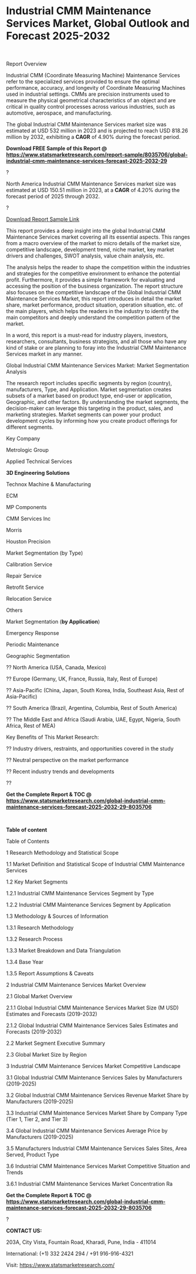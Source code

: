 <h1>Industrial CMM Maintenance Services Market, Global Outlook and Forecast 2025-2032</h1><br/><p>Report Overview</p>
 
 
 
 <p>Industrial CMM (Coordinate Measuring Machine) Maintenance Services refer to the specialized services provided to ensure the optimal performance, accuracy, and longevity of Coordinate Measuring Machines used in industrial settings. CMMs are precision instruments used to measure the physical geometrical characteristics of an object and are critical in quality control processes across various industries, such as automotive, aerospace, and manufacturing.</p>
 
 
 
 <p>The global Industrial CMM Maintenance Services market size was estimated at USD 532 million in 2023 and is projected to reach USD 818.26 million by 2032, exhibiting a <strong>CAGR</strong> of 4.90% during the forecast period.</p>
 
 
 
 <div><b>Download FREE Sample of this Report @ <a href="https://www.statsmarketresearch.com/download-free-sample/8035706/global-industrial-cmm-maintenance-services-forecast-2025-2032-29">https://www.statsmarketresearch.com/report-sample/8035706/global-industrial-cmm-maintenance-services-forecast-2025-2032-29</a></b></div>
 
 
 
 <p>? </p>
 
 
 
 <p>North America Industrial CMM Maintenance Services market size was estimated at USD 150.51 million in 2023, at a <strong>CAGR</strong> of 4.20% during the forecast period of 2025 through 2032.</p>
 
 
 
 <p>? </p>
 
 
 
 <p><a href="https://www.statsmarketresearch.com/download-free-sample/8035706/global-industrial-cmm-maintenance-services-forecast-2025-2032-29">Download Report Sample Link</a></p>
 
 
 
 <p>This report provides a deep insight into the global Industrial CMM Maintenance Services market covering all its essential aspects. This ranges from a macro overview of the market to micro details of the market size, competitive landscape, development trend, niche market, key market drivers and challenges, SWOT analysis, value chain analysis, etc.</p>
 
 
 
 <p>The analysis helps the reader to shape the competition within the industries and strategies for the competitive environment to enhance the potential profit. Furthermore, it provides a simple framework for evaluating and accessing the position of the business organization. The report structure also focuses on the competitive landscape of the Global Industrial CMM Maintenance Services Market, this report introduces in detail the market share, market performance, product situation, operation situation, etc. of the main players, which helps the readers in the industry to identify the main competitors and deeply understand the competition pattern of the market.</p>
 
 
 
 <p>In a word, this report is a must-read for industry players, investors, researchers, consultants, business strategists, and all those who have any kind of stake or are planning to foray into the Industrial CMM Maintenance Services market in any manner.</p>
 
 
 
 <p>Global Industrial CMM Maintenance Services Market: Market Segmentation Analysis</p>
 
 
 
 <p>The research report includes specific segments by region (country), manufacturers, Type, and Application. Market segmentation creates subsets of a market based on product type, end-user or application, Geographic, and other factors. By understanding the market segments, the decision-maker can leverage this targeting in the product, sales, and marketing strategies. Market segments can power your product development cycles by informing how you create product offerings for different segments.</p>
 
 
 
 <p>Key Company</p>
 
 
 
 <p>Metrologic Group</p>
 
 
 
 <p>Applied Technical Services</p>
 
 
 
 <p><strong>3D Engineering Solutions</strong></p>
 
 
 
 <p>Technox Machine & Manufacturing</p>
 
 
 
 <p>ECM</p>
 
 
 
 <p>MP Components</p>
 
 
 
 <p>CMM Services Inc</p>
 
 
 
 <p>Morris</p>
 
 
 
 <p>Houston Precision</p>
 
 
 
 <p>Market Segmentation (by Type)</p>
 
 
 
 <p>Calibration Service</p>
 
 
 
 <p>Repair Service</p>
 
 
 
 <p>Retrofit Service</p>
 
 
 
 <p>Relocation Service</p>
 
 
 
 <p>Others</p>
 
 
 
 <p>Market Segmentation (<strong>by Application</strong>)</p>
 
 
 
 <p>Emergency Response</p>
 
 
 
 <p>Periodic Maintenance</p>
 
 
 
 <p>Geographic Segmentation</p>
 
 
 
 <p>?? North America (USA, Canada, Mexico)</p>
 
 
 
 <p>?? Europe (Germany, UK, France, Russia, Italy, Rest of Europe)</p>
 
 
 
 <p>?? Asia-Pacific (China, Japan, South Korea, India, Southeast Asia, Rest of Asia-Pacific)</p>
 
 
 
 <p>?? South America (Brazil, Argentina, Columbia, Rest of South America)</p>
 
 
 
 <p>?? The Middle East and Africa (Saudi Arabia, UAE, Egypt, Nigeria, South Africa, Rest of MEA)</p>
 
 
 
 <p>Key Benefits of This Market Research:</p>
 
 
 
 <p>?? Industry drivers, restraints, and opportunities covered in the study</p>
 
 
 
 <p>?? Neutral perspective on the market performance</p>
 
 
 
 <p>?? Recent industry trends and developments</p>
 
 
 
 <p>??</p>
 
 
 
 <div><b>Get the Complete Report & TOC @ <a href="https://www.statsmarketresearch.com/global-industrial-cmm-maintenance-services-forecast-2025-2032-29-8035706">https://www.statsmarketresearch.com/global-industrial-cmm-maintenance-services-forecast-2025-2032-29-8035706</a></b></div>
 
 
 
 <p><br />
 
 <b>Table of content</b></p>
 
 
 
 <p>Table of Contents<br />
 
 1 Research Methodology and Statistical Scope<br />
 
 1.1 Market Definition and Statistical Scope of Industrial CMM Maintenance Services<br />
 
 1.2 Key Market Segments<br />
 
 1.2.1 Industrial CMM Maintenance Services Segment by Type<br />
 
 1.2.2 Industrial CMM Maintenance Services Segment by Application<br />
 
 1.3 Methodology & Sources of Information<br />
 
 1.3.1 Research Methodology<br />
 
 1.3.2 Research Process<br />
 
 1.3.3 Market Breakdown and Data Triangulation<br />
 
 1.3.4 Base Year<br />
 
 1.3.5 Report Assumptions & Caveats<br />
 
 2 Industrial CMM Maintenance Services Market Overview<br />
 
 2.1 Global Market Overview<br />
 
 2.1.1 Global Industrial CMM Maintenance Services Market Size (M USD) Estimates and Forecasts (2019-2032)<br />
 
 2.1.2 Global Industrial CMM Maintenance Services Sales Estimates and Forecasts (2019-2032)<br />
 
 2.2 Market Segment Executive Summary<br />
 
 2.3 Global Market Size by Region<br />
 
 3 Industrial CMM Maintenance Services Market Competitive Landscape<br />
 
 3.1 Global Industrial CMM Maintenance Services Sales by Manufacturers (2019-2025)<br />
 
 3.2 Global Industrial CMM Maintenance Services Revenue Market Share by Manufacturers (2019-2025)<br />
 
 3.3 Industrial CMM Maintenance Services Market Share by Company Type (Tier 1, Tier 2, and Tier 3)<br />
 
 3.4 Global Industrial CMM Maintenance Services Average Price by Manufacturers (2019-2025)<br />
 
 3.5 Manufacturers Industrial CMM Maintenance Services Sales Sites, Area Served, Product Type<br />
 
 3.6 Industrial CMM Maintenance Services Market Competitive Situation and Trends<br />
 
 3.6.1 Industrial CMM Maintenance Services Market Concentration Ra</p>
 
 
 
 <div><b>Get the Complete Report & TOC @ <a href="https://www.statsmarketresearch.com/global-industrial-cmm-maintenance-services-forecast-2025-2032-29-8035706">https://www.statsmarketresearch.com/global-industrial-cmm-maintenance-services-forecast-2025-2032-29-8035706</a></b></div>
 
 
 
 <p>? </p>
 
 
 
 <p><b>CONTACT US:</b><br />
 
 203A, City Vista, Fountain Road, Kharadi, Pune, India - 411014<br />
 
 International: (+1) 332 2424 294 / +91 916-916-4321<br />
 
 Visit: <a href="https://www.statsmarketresearch.com/">https://www.statsmarketresearch.com/</a></p>